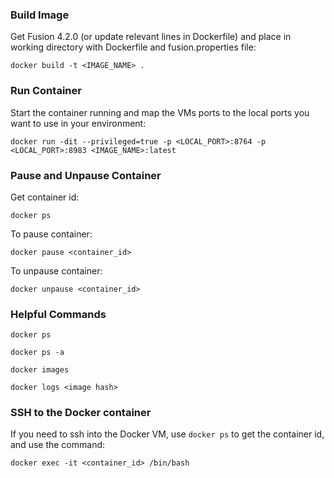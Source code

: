 ### Build Image
Get Fusion 4.2.0 (or update relevant lines in Dockerfile) and place in working directory with Dockerfile and fusion.properties file:

`docker build -t <IMAGE_NAME> .`

### Run Container
Start the container running and map the VMs ports to the local ports you want to use in your environment:

`docker run -dit --privileged=true -p <LOCAL_PORT>:8764 -p <LOCAL_PORT>:8983 <IMAGE_NAME>:latest`

### Pause and Unpause Container

Get container id:

`docker ps`

To pause container:

`docker pause <container_id>`

To unpause container:

`docker unpause <container_id>`


### Helpful Commands

`docker ps`

`docker ps -a`

`docker images`

`docker logs <image hash>`



### SSH to the Docker container
If you need to ssh into the Docker VM, use `docker ps` to get the container id,
and use the command:

`docker exec -it <container_id> /bin/bash`


